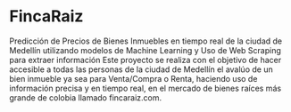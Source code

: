 # FincaRaiz
Predicción de Precios de Bienes Inmuebles en tiempo real de la ciudad de Medellín utilizando modelos de Machine Learning y  Uso de Web Scraping para extraer información
Este proyecto se realiza con el objetivo de hacer accesible a todas las personas de la ciudad de Medellín el avalúo de un bien inmueble ya sea para Venta/Compra o Renta, haciendo uso de información precisa y en tiempo real, en el mercado de bienes raíces más grande de colobia llamado fincaraiz.com.
